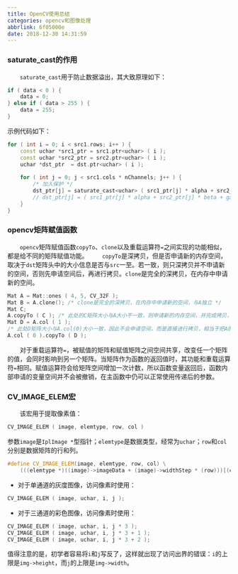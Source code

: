 ```yaml
---
title: OpenCV使用总结
categories: opencv和图像处理
abbrlink: 6f05000e
date: 2018-12-30 14:31:59
---
```

### saturate_cast的作用

&emsp;&emsp;`saturate_cast`用于防止数据溢出，其大致原理如下：<!--more-->

``` cpp
if ( data < 0 ) {
    data = 0;
} else if ( data > 255 ) {
    data = 255;
}
```

示例代码如下：

``` cpp
for ( int i = 0; i < src1.rows; i++ ) {
    const uchar *src1_ptr = src1.ptr<uchar> ( i );
    const uchar *src2_ptr = src2.ptr<uchar> ( i );
    uchar *dst_ptr  = dst.ptr<uchar> ( i );
​
    for ( int j = 0; j < src1.cols * nChannels; j++ ) {
        /* 加入保护 */
        dst_ptr[j] = saturate_cast<uchar> ( src1_ptr[j] * alpha + src2_ptr[j] * beta + gama );
        // dst_ptr[j] = ( src1_ptr[j] * alpha + src2_ptr[j] * beta + gama ); /* 未加入保护 */
    }
}
```

### opencv矩阵赋值函数

&emsp;&emsp;`opencv`矩阵赋值函数`copyTo`、`clone`以及重载运算符`=`之间实现的功能相似，都是给不同的矩阵赋值功能。
&emsp;&emsp;`copyTo`是深拷贝，但是否申请新的内存空间，取决于`dst`矩阵头中的大小信息是否与`src`一至。若一致，则只深拷贝并不申请新的空间，否则先申请空间后，再进行拷贝。`clone`是完全的深拷贝，在内存中申请新的空间。

``` cpp
Mat A = Mat::ones ( 4, 5, CV_32F );
Mat B = A.clone(); /* clone是完全的深拷贝，在内存中申请新的空间，与A独立 */
Mat C;
A.copyTo ( C ); /* 此处的C矩阵大小与A大小不一致，则申请新的内存空间，并完成拷贝，等同于clone */
Mat D = A.col ( 1 );
/* 此处D矩阵大小与A.col(0)大小一致，因此不会申请空间，而是直接进行拷贝，相当于把A的第1列赋值给第二列 */
A.col ( 0 ).copyTo ( D );
```

&emsp;&emsp;对于重载运算符`=`，被赋值的矩阵和赋值矩阵之间空间共享，改变任一个矩阵的值，会同时影响到另一个矩阵。当矩阵作为函数的返回值时，其功能和重载运算符`=`相同。赋值运算符会给矩阵空间增加一次计数，所以函数变量返回后，函数内部申请的变量空间并不会被撤销，在主函数中仍可以正常使用传递后的参数。

### CV_IMAGE_ELEM宏

&emsp;&emsp;该宏用于提取像素值：

``` cpp
CV_IMAGE_ELEM ( image, elemtype, row, col )
```

参数`image`是`IplImage *`型指针；`elemtype`是数据类型，经常为`uchar`；`row`和`col`分别是数据矩阵的行和列。

``` cpp
#define CV_IMAGE_ELEM(image, elemtype, row, col) \
    (((elemtype *)((image)->imageData + (image)->widthStep * (row)))[(col)])
```

- 对于单通道的灰度图像，访问像素时使用：

``` cpp
CV_IMAGE_ELEM ( image, uchar, i, j );
```

- 对于三通道的彩色图像，访问像素时使用：

``` cpp
CV_IMAGE_ELEM ( image, uchar, i, j * 3 );
CV_IMAGE_ELEM ( image, uchar, i, j * 3 + 1 );
CV_IMAGE_ELEM ( image, uchar, i, j * 3 + 2 );
```

值得注意的是，初学者容易将`i`和`j`写反了，这样就出现了访问出界的错误：`i`的上限是`img->height`，而`j`的上限是`img->width`。